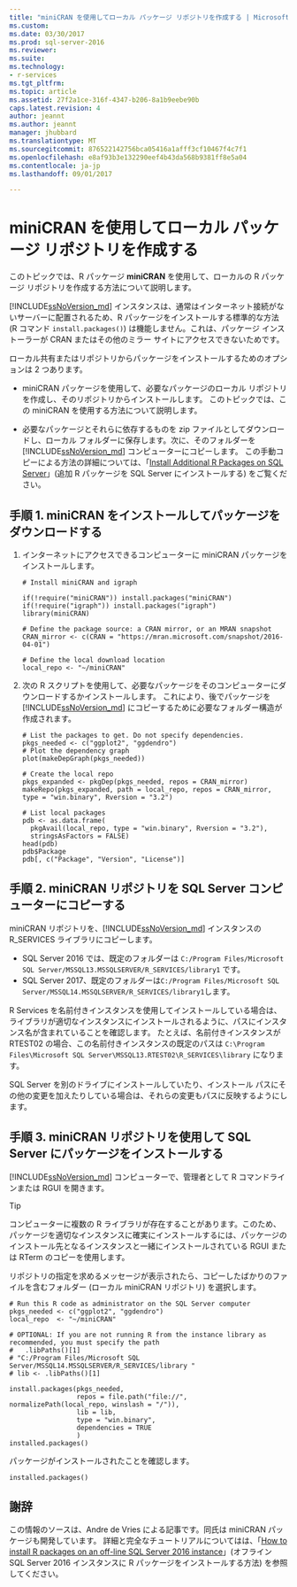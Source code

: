 ```yaml
---
title: "miniCRAN を使用してローカル パッケージ リポジトリを作成する | Microsoft Docs"
ms.custom: 
ms.date: 03/30/2017
ms.prod: sql-server-2016
ms.reviewer: 
ms.suite: 
ms.technology:
- r-services
ms.tgt_pltfrm: 
ms.topic: article
ms.assetid: 27f2a1ce-316f-4347-b206-8a1b9eebe90b
caps.latest.revision: 4
author: jeannt
ms.author: jeannt
manager: jhubbard
ms.translationtype: MT
ms.sourcegitcommit: 876522142756bca05416a1afff3cf10467f4c7f1
ms.openlocfilehash: e8af93b3e132290eef4b43da568b9381ff8e5a04
ms.contentlocale: ja-jp
ms.lasthandoff: 09/01/2017

---
```

# <a name="create-a-local-package-repository-using-minicran"></a>miniCRAN を使用してローカル パッケージ リポジトリを作成する
このトピックでは、R パッケージ **miniCRAN** を使用して、ローカルの R パッケージ リポジトリを作成する方法について説明します。 

[!INCLUDE[ssNoVersion_md](../../includes/ssnoversion-md.md)] インスタンスは、通常はインターネット接続がないサーバーに配置されるため、R パッケージをインストールする標準的な方法 (R コマンド `install.packages()`) は機能しません。これは、パッケージ インストーラーが CRAN またはその他のミラー サイトにアクセスできないためです。

ローカル共有またはリポジトリからパッケージをインストールするためのオプションは 2 つあります。

+ miniCRAN パッケージを使用して、必要なパッケージのローカル リポジトリを作成し、そのリポジトリからインストールします。 このトピックでは、この miniCRAN を使用する方法について説明します。

+ 必要なパッケージとそれらに依存するものを zip ファイルとしてダウンロードし、ローカル フォルダーに保存します。次に、そのフォルダーを [!INCLUDE[ssNoVersion_md](../../includes/ssnoversion-md.md)] コンピューターにコピーします。 この手動コピーによる方法の詳細については、「[Install Additional R Packages on SQL Server](../../advanced-analytics/r-services/install-additional-r-packages-on-sql-server.md)」(追加 R パッケージを SQL Server にインストールする) をご覧ください。


## <a name="step-1-install-minicran-and-download-packages"></a>手順 1. miniCRAN をインストールしてパッケージをダウンロードする 


1. インターネットにアクセスできるコンピューターに miniCRAN パッケージをインストールします。

   ~~~~
   # Install miniCRAN and igraph

   if(!require("miniCRAN")) install.packages("miniCRAN")
   if(!require("igraph")) install.packages("igraph")
   library(miniCRAN)

   # Define the package source: a CRAN mirror, or an MRAN snapshot
   CRAN_mirror <- c(CRAN = "https://mran.microsoft.com/snapshot/2016-04-01")

   # Define the local download location
   local_repo <- "~/miniCRAN"
   ~~~~

2. 次の R スクリプトを使用して、必要なパッケージをそのコンピューターにダウンロードするかインストールします。 これにより、後でパッケージを [!INCLUDE[ssNoVersion_md](../../includes/ssnoversion-md.md)] にコピーするために必要なフォルダー構造が作成されます。

   ~~~~
   # List the packages to get. Do not specify dependencies.
   pkgs_needed <- c("ggplot2", "ggdendro")
   # Plot the dependency graph 
   plot(makeDepGraph(pkgs_needed)) 
   
   # Create the local repo 
   pkgs_expanded <- pkgDep(pkgs_needed, repos = CRAN_mirror) 
   makeRepo(pkgs_expanded, path = local_repo, repos = CRAN_mirror, type = "win.binary", Rversion = "3.2") 

   # List local packages 
   pdb <- as.data.frame( 
     pkgAvail(local_repo, type = "win.binary", Rversion = "3.2"),  
     stringsAsFactors = FALSE) 
   head(pdb) 
   pdb$Package 
   pdb[, c("Package", "Version", "License")] 
   ~~~~


## <a name="step-2-copy-the-minicran-repository-to-the-sql-server-computer"></a>手順 2. miniCRAN リポジトリを SQL Server コンピューターにコピーする 

miniCRAN リポジトリを、[!INCLUDE[ssNoVersion_md](../../includes/ssnoversion-md.md)] インスタンスの R_SERVICES ライブラリにコピーします。

+ SQL Server 2016 では、既定のフォルダーは `C:/Program Files/Microsoft SQL Server/MSSQL13.MSSQLSERVER/R_SERVICES/library1` です。
+ SQL Server 2017、既定のフォルダーは`C:/Program Files/Microsoft SQL Server/MSSQL14.MSSQLSERVER/R_SERVICES/library1`します。

R Services を名前付きインスタンスを使用してインストールしている場合は、ライブラリが適切なインスタンスにインストールされるように、パスにインスタンス名が含まれていることを確認します。 たとえば、名前付きインスタンスが RTEST02 の場合、この名前付きインスタンスの既定のパスは `C:\Program Files\Microsoft SQL Server\MSSQL13.RTEST02\R_SERVICES\library` になります。

SQL Server を別のドライブにインストールしていたり、インストール パスにその他の変更を加えたりしている場合は、それらの変更もパスに反映するようにします。

## <a name="step-3-install-the-packages-on-sql-server-using-the-minicran-repository"></a>手順 3. miniCRAN リポジトリを使用して SQL Server にパッケージをインストールする

[!INCLUDE[ssNoVersion_md](../../includes/ssnoversion-md.md)] コンピューターで、管理者として R コマンドラインまたは RGUI を開きます。 
  
> [!TIP]
> コンピューターに複数の R ライブラリが存在することがあります。このため、パッケージを適切なインスタンスに確実にインストールするには、パッケージのインストール先となるインスタンスと一緒にインストールされている RGUI または RTerm のコピーを使用します。
  
リポジトリの指定を求めるメッセージが表示されたら、コピーしたばかりのファイルを含むフォルダー (ローカル miniCRAN リポジトリ) を選択します。

   ~~~~
   # Run this R code as administrator on the SQL Server computer 
   pkgs_needed <- c("ggplot2", "ggdendro") 
   local_repo  <- "~/miniCRAN" 

   # OPTIONAL: If you are not running R from the instance library as recommended, you must specify the path
   #   .libPaths()[1] 
   # "C:/Program Files/Microsoft SQL Server/MSSQL14.MSSQLSERVER/R_SERVICES/library " 
   # lib <- .libPaths()[1]
   
   install.packages(pkgs_needed,  
                    repos = file.path("file://", normalizePath(local_repo, winslash = "/")), 
                    lib = lib, 
                    type = "win.binary", 
                    dependencies = TRUE 
                    ) 
   installed.packages() 
   ~~~~

パッケージがインストールされたことを確認します。
   ~~~~
   installed.packages()
   ~~~~



## <a name="acknowledgements"></a>謝辞

この情報のソースは、Andre de Vries による記事です。同氏は miniCRAN パッケージも開発しています。 詳細と完全なチュートリアルについてはは、「[How to install R packages on an off-line SQL Server 2016 instance](http://blog.revolutionanalytics.com/2016/05/minicran-sql-server.html)」(オフライン SQL Server 2016 インスタンスに R パッケージをインストールする方法) を参照してください。

